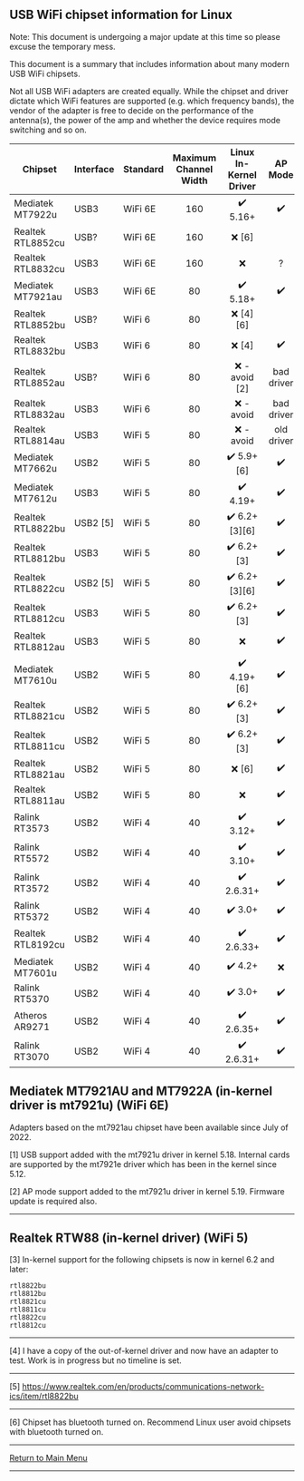## USB WiFi chipset information for Linux

Note: This document is undergoing a major update at this time so please excuse the temporary mess.

This document is a summary that includes information about many modern USB WiFi chipsets.

Not all USB WiFi adapters are created equally.  While the chipset and driver
dictate which WiFi features are supported (e.g. which frequency bands), the
vendor of the adapter is free to decide on the performance of the antenna(s),
the power of the amp and whether the device requires mode switching and so on.

Chipset           | Interface | Standard | Maximum<br>Channel<br>Width   | Linux<br>In-Kernel<br>Driver | AP Mode          | Monitor Mode     |
------------------|-----------|----------|:-----:|:----------------------------:|:----------------:|:----------------:|
Mediatek MT7922u  | USB3      | WiFi 6E  |  160  |:heavy_check_mark: 5.16+      |:heavy_check_mark:|:heavy_check_mark:|
Realtek RTL8852cu | USB?      | WiFi 6E  |  160  |:x: [6]                       |                  |                  |
Realtek RTL8832cu | USB3      | WiFi 6E  |  160  |:x:                           | ?                | ?                |
Mediatek MT7921au | USB3      | WiFi 6E  |   80  |:heavy_check_mark: 5.18+      |:heavy_check_mark:|:heavy_check_mark:|
Realtek RTL8852bu | USB?      | WiFi 6   |   80  |:x: [4] [6]                   |                  |                  |
Realtek RTL8832bu | USB3      | WiFi 6   |   80  |:x: [4]                       |:heavy_check_mark:|:heavy_check_mark:|
Realtek RTL8852au | USB?      | WiFi 6   |   80  |:x: - avoid [2]               | bad driver       | bad driver       |
Realtek RTL8832au | USB3      | WiFi 6   |   80  |:x: - avoid                   | bad driver       | bad driver       |
Realtek RTL8814au | USB3      | WiFi 5   |   80  |:x: - avoid                   | old driver       | old driver       |
Mediatek MT7662u  | USB2      | WiFi 5   |   80  |:heavy_check_mark: 5.9+ [6]   |:heavy_check_mark:|:heavy_check_mark:|
Mediatek MT7612u  | USB3      | WiFi 5   |   80  |:heavy_check_mark: 4.19+      |:heavy_check_mark:|:heavy_check_mark:|
Realtek RTL8822bu | USB2 [5]  | WiFi 5   |   80  |:heavy_check_mark: 6.2+ [3][6]|:heavy_check_mark:|:heavy_check_mark:|
Realtek RTL8812bu | USB3      | WiFi 5   |   80  |:heavy_check_mark: 6.2+ [3]   |:heavy_check_mark:|:heavy_check_mark:|
Realtek RTL8822cu | USB2 [5]  | WiFi 5   |   80  |:heavy_check_mark: 6.2+ [3][6]|:heavy_check_mark:|:heavy_check_mark:|
Realtek RTL8812cu | USB3      | WiFi 5   |   80  |:heavy_check_mark: 6.2+ [3]   |:heavy_check_mark:|:heavy_check_mark:|
Realtek RTL8812au | USB3      | WiFi 5   |   80  |:x:                           |:heavy_check_mark:|:heavy_check_mark:|
Mediatek MT7610u  | USB2      | WiFi 5   |   80  |:heavy_check_mark: 4.19+ [6]  |:heavy_check_mark:|:heavy_check_mark:|
Realtek RTL8821cu | USB2      | WiFi 5   |   80  |:heavy_check_mark: 6.2+ [3]   |:heavy_check_mark:|:heavy_check_mark:|
Realtek RTL8811cu | USB2      | WiFi 5   |   80  |:heavy_check_mark: 6.2+ [3]   |:heavy_check_mark:|:heavy_check_mark:|
Realtek RTL8821au | USB2      | WiFi 5   |   80  |:x: [6]                       |:heavy_check_mark:|:heavy_check_mark:|
Realtek RTL8811au | USB2      | WiFi 5   |   80  |:x:                           |:heavy_check_mark:|:heavy_check_mark:|
Ralink RT3573     | USB2      | WiFi 4   |   40  |:heavy_check_mark: 3.12+      |:heavy_check_mark:|:heavy_check_mark:|
Ralink RT5572     | USB2      | WiFi 4   |   40  |:heavy_check_mark: 3.10+      |:heavy_check_mark:|:heavy_check_mark:|
Ralink RT3572     | USB2      | WiFi 4   |   40  |:heavy_check_mark: 2.6.31+    |:heavy_check_mark:|:heavy_check_mark:|
Ralink RT5372     | USB2      | WiFi 4   |   40  |:heavy_check_mark: 3.0+       |:heavy_check_mark:|:heavy_check_mark:|
Realtek RTL8192cu | USB2      | WiFi 4   |   40  |:heavy_check_mark: 2.6.33+    |:heavy_check_mark:|:heavy_check_mark:|
Mediatek MT7601u  | USB2      | WiFi 4   |   40  |:heavy_check_mark: 4.2+       |:x:               | limited          |
Ralink RT5370     | USB2      | WiFi 4   |   40  |:heavy_check_mark: 3.0+       |:heavy_check_mark:|:heavy_check_mark:|
Atheros AR9271    | USB2      | WiFi 4   |   40  |:heavy_check_mark: 2.6.35+    |:heavy_check_mark:|:heavy_check_mark:|
Ralink RT3070     | USB2      | WiFi 4   |   40  |:heavy_check_mark: 2.6.31+    |:heavy_check_mark:|:heavy_check_mark:|

## Mediatek MT7921AU and MT7922A (in-kernel driver is mt7921u) (WiFi 6E)

Adapters based on the mt7921au chipset have been available since July of 2022.

[1] USB support added with the mt7921u driver in kernel 5.18. Internal cards are supported by the mt7921e driver which has been in the kernel since 5.12.

[2] AP mode support added to the mt7921u driver in kernel 5.19. Firmware update is required also.

-----

## Realtek RTW88 (in-kernel driver) (WiFi 5)

[3] In-kernel support for the following chipsets is now in kernel 6.2 and later:

```
rtl8822bu
rtl8812bu
rtl8821cu
rtl8811cu
rtl8822cu
rtl8812cu
```

-----

[4] I have a copy of the out-of-kernel driver and now have an adapter to test. Work is in progress but no timeline is set.

-----

[5] https://www.realtek.com/en/products/communications-network-ics/item/rtl8822bu

-----

[6] Chipset has bluetooth turned on. Recommend Linux user avoid chipsets with bluetooth turned on.

-----

[Return to Main Menu](https://github.com/morrownr/USB-WiFi)

-----


